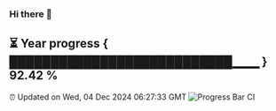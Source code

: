 ### Hi there 👋
⏳ Year progress { ███████████████████████████▁▁▁ } 92.42 %
---
⏰ Updated on Wed, 04 Dec 2024 06:27:33 GMT
![Progress Bar CI](https://github.com/liununu/liununu/workflows/Progress%20Bar%20CI/badge.svg)
